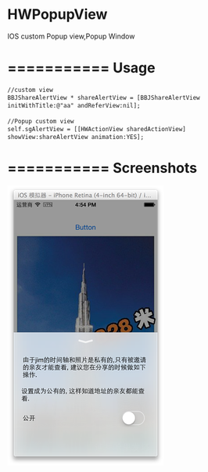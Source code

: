 HWPopupView
===========

IOS custom Popup view,Popup Window

===========
Usage
===========
    //custom view
    BBJShareAlertView * shareAlertView = [BBJShareAlertView initWithTitle:@"aa" andReferView:nil];
        
    //Popup custom view
    self.sgAlertView = [[HWActionView sharedActionView] showView:shareAlertView animation:YES];

===========
Screenshots
===========

![Alt text](https://raw.githubusercontent.com/HaleyWang/HWPopupView/master/2014-07-29_16_opt.png "HWPopupView")


